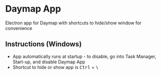 # Daymap App
Electron app for Daymap with shortcuts to hide/show window for convenience

## Instructions (Windows)
* App automatically runs at startup - to disable, go into Task Manager, Start-up, and disable Daymap App
* Shortcut to hide or show app is <kbd>Ctrl</kbd> + <kbd>\\</kbd>
